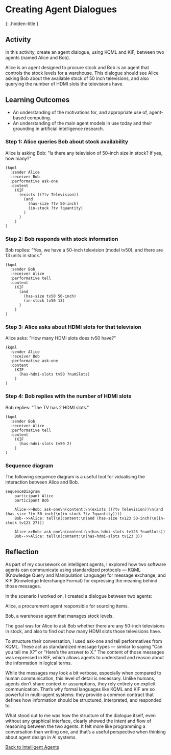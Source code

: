 # Creating Agent Dialogues
{: .hidden-title }

## Activity
In this activity, create an agent dialogue, using KQML and KIF, between two agents (named Alice and Bob).

Alice is an agent designed to procure stock and Bob is an agent that controls the stock levels for a warehouse. This dialogue should see Alice asking Bob about the available stock of 50 inch televisions, and also querying the number of HDMI slots the televisions have.

## Learning Outcomes
- An understanding of the motivations for, and appropriate use of, agent-based computing.
- An understanding of the main agent models in use today and their grounding in artificial intelligence research.


### Step 1: Alice queries Bob about stock availability

Alice is asking Bob: "Is there any television of 50-inch size in stock? If yes, how many?"

```kqml
(kqml
  :sender Alice
  :receiver Bob
  :performative ask-one
  :content 
    (KIF 
      (exists ((?tv Television))
        (and 
          (has-size ?tv 50-inch)
          (in-stock ?tv ?quantity)
        )
      )
    )
)
```

### Step 2: Bob responds with stock information
Bob replies: "Yes, we have a 50-inch television (model tv50), and there are 13 units in stock."

```kqml
(kqml
  :sender Bob
  :receiver Alice
  :performative tell
  :content 
    (KIF 
      (and
        (has-size tv50 50-inch)
        (in-stock tv50 13)
      )
    )
)
```

### Step 3: Alice asks about HDMI slots for that television
Alice asks: "How many HDMI slots does tv50 have?"
```kqml
(kqml
  :sender Alice
  :receiver Bob
  :performative ask-one
  :content 
    (KIF 
      (has-hdmi-slots tv50 ?numSlots)
    )
)
```

### Step 4: Bob replies with the number of HDMI slots
Bob replies: "The TV has 2 HDMI slots."

```kqml
(kqml
  :sender Bob
  :receiver Alice
  :performative tell
  :content 
    (KIF 
      (has-hdmi-slots tv50 2)
    )
)
```

### Sequence diagram
The following sequence diagram is a useful tool for vidualising the interaction between Alice and Bob. 

```mermaid
sequenceDiagram
    participant Alice
    participant Bob

    Alice->>Bob: ask-one\n(content:\n(exists ((?tv Television))\n(and (has-size ?tv 50-inch)\n(in-stock ?tv ?quantity))))
    Bob-->>Alice: tell\n(content:\n(and (has-size tv123 50-inch)\n(in-stock tv123 27)))

    Alice->>Bob: ask-one\n(content:\n(has-hdmi-slots tv123 ?numSlots))
    Bob-->>Alice: tell\n(content:\n(has-hdmi-slots tv123 3))
```

## Reflection
As part of my coursework on intelligent agents, I explored how two software agents can communicate using standardized protocols — KQML (Knowledge Query and Manipulation Language) for message exchange, and KIF (Knowledge Interchange Format) for expressing the meaning behind those messages.

In the scenario I worked on, I created a dialogue between two agents:

Alice, a procurement agent responsible for sourcing items.

Bob, a warehouse agent that manages stock levels.

The goal was for Alice to ask Bob whether there are any 50-inch televisions in stock, and also to find out how many HDMI slots those televisions have.

To structure their conversation, I used ask-one and tell performatives from KQML. These act as standardized message types — similar to saying “Can you tell me X?” or “Here’s the answer to X.” The content of those messages was expressed in KIF, which allows agents to understand and reason about the information in logical terms.

While the messages may look a bit verbose, especially when compared to human communication, this level of detail is necessary. Unlike humans, agents don’t share context or assumptions, they rely entirely on explicit communication. That’s why formal languages like KQML and KIF are so powerful in multi-agent systems: they provide a common contract that defines how information should be structured, interpreted, and responded to.

What stood out to me was how the structure of the dialogue itself, even without any graphical interface, clearly showed the intent and flow of reasoning between the two agents. It felt more like programming a conversation than writing one, and that’s a useful perspective when thinking about agent design in AI systems.

[Back to Intelligent Agents](/intelligent_agents)